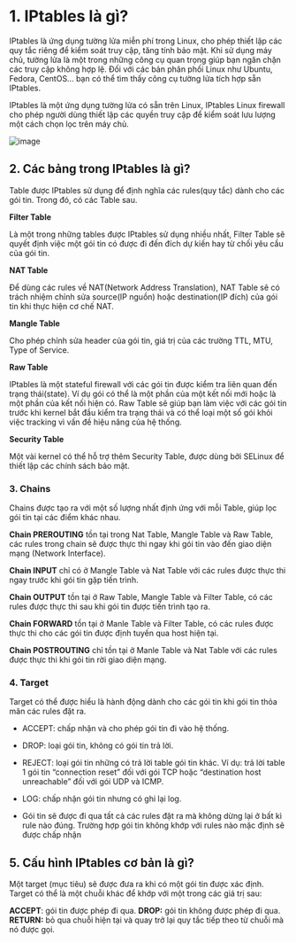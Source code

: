 # 1. IPtables là gì?

IPtables là ứng dụng tường lửa miễn phí trong Linux, cho phép thiết lập các quy tắc riêng để kiểm soát truy cập, tăng tính bảo mật. Khi sử dụng máy chủ, tường lửa là một trong những công cụ quan trọng giúp bạn ngăn chặn các truy cập không hợp lệ. Đối với các bản phân phối Linux như Ubuntu, Fedora, CentOS… bạn có thể tìm thấy công cụ tường lửa tích hợp sẵn IPtables.

IPtables là một ứng dụng tường lửa có sẵn trên Linux, IPtables Linux firewall cho phép người dùng thiết lập các quyền truy cập để kiểm soát lưu lượng một cách chọn lọc trên máy chủ.

![image](https://user-images.githubusercontent.com/62273292/167060805-5383f22f-6d35-4944-a83a-bcadb7caec01.png)

## 2. Các bảng trong IPtables là gì?

Table được IPtables sử dụng để định nghĩa các rules(quy tắc) dành cho các gói tin. Trong đó, có các Table sau. 

**Filter Table**

Là một trong những tables được IPtables sử dụng nhiều nhất, Filter Table sẽ quyết định việc một gói tin có được đi đến đích dự kiến hay từ chối yêu cầu của gói tin.

**NAT Table**

Để dùng các rules về NAT(Network Address Translation), NAT Table sẽ có trách nhiệm chỉnh sửa source(IP nguồn) hoặc destination(IP đích) của gói tin khi thực hiện cơ chế NAT.

**Mangle Table**

Cho phép chỉnh sửa header của gói tin, giá trị của các trường TTL, MTU, Type of Service.

**Raw Table**

IPtables là một stateful firewall với các gói tin được kiểm tra liên quan đến trạng thái(state). Ví dụ gói có thể là một phần của một kết nối mới hoặc là một phần của kết nối hiện có. Raw Table sẽ giúp bạn làm việc với các gói tin trước khi kernel bắt đầu kiểm tra trạng thái và có thể loại một số gói khỏi việc tracking vì vấn đề hiệu năng của hệ thống.

**Security Table**

Một vài kernel có thể hỗ trợ thêm Security Table, được dùng bởi SELinux để thiết lập các chính sách bảo mật.

### 3. Chains
Chains được tạo ra với một số lượng nhất định ứng với mỗi Table, giúp lọc gói tin tại các điểm khác nhau.

**Chain PREROUTING** tồn tại trong Nat Table, Mangle Table và Raw Table, các rules trong chain sẽ được thực thi ngay khi gói tin vào đến giao diện mạng (Network Interface).

**Chain INPUT** chỉ có ở Mangle Table và Nat Table với các rules được thực thi ngay trước khi gói tin gặp tiến trình.

**Chain OUTPUT** tồn tại ở Raw Table, Mangle Table và Filter Table, có các rules được thực thi sau khi gói tin được tiến trình tạo ra.

**Chain FORWARD** tồn tại ở Manle Table và Filter Table, có các rules được thực thi cho các gói tin được định tuyến qua host hiện tại.

**Chain POSTROUTING** chỉ tồn tại ở Manle Table và Nat Table với các rules được thực thi khi gói tin rời giao diện mạng.


### 4. Target

Target có thể được hiểu là hành động dành cho các gói tin khi gói tin thỏa mãn các rules đặt ra.

- ACCEPT: chấp nhận và cho phép gói tin đi vào hệ thống.

- DROP: loại gói tin, không có gói tin trả lời.

- REJECT: loại gói tin những có trả lời table gói tin khác. Ví dụ: trả lời table 1 gói tin “connection reset” đối với gói TCP hoặc “destination host unreachable” đối với gói UDP và ICMP.

- LOG: chấp nhận gói tin nhưng có ghi lại log.

- Gói tin sẽ được đi qua tất cả các rules đặt ra mà không dừng lại ở bất kì rule nào đúng. Trường hợp gói tin không khớp với rules nào mặc định sẽ được chấp nhận

## 5. Cấu hình IPtables cơ bản là gì?

Một target (mục tiêu) sẽ được đưa ra khi có một gói tin được xác định. Target có thể là một chuỗi khác để khớp với một trong các giá trị sau:

**ACCEPT**: gói tin được phép đi qua.
**DROP:** gói tin không được phép đi qua.
**RETURN:** bỏ qua chuỗi hiện tại và quay trở lại quy tắc tiếp theo từ chuỗi mà nó được gọi.
